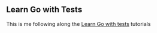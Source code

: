 ## Learn Go with Tests
This is me following along the [Learn Go with tests](https://quii.gitbook.io/learn-go-with-tests) tutorials
